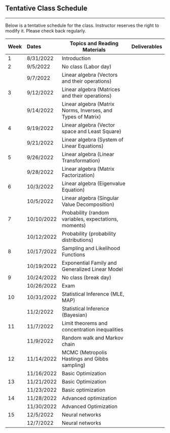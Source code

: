 ## Tentative Class Schedule
---
 Below is a tentative schedule for the class. Instructor reserves the right to modify it. Please check back regularly. 


| Week |    Dates   |    Topics and Reading Materials                |     Deliverables     |
|------|:-----------|------------------------------------------------|----------------------|
| 1  | 8/31/2022  | Introduction  |                    |
| 2  | 9/5/2022   |     No class (Labor day)                       |                    | 
|    | 9/7/2022   | Linear algebra (Vectors and their operations) |                    |
| 3  | 9/12/2022  | Linear algebra (Matrices and their operations)   |  |
|    | 9/14/2022  | Linear algebra (Matrix Norms, Inverses, and Types of Matrix)  |                    | 
| 4  | 9/19/2022  | Linear algebra (Vector space and Least Square) |    |
|    | 9/21/2022  | Linear algebra (System of Linear Equations) |  | 
| 5  | 9/26/2022  | Linear algebra (Linear Transformation) |  |
|    | 9/28/2022  | Linear algebra (Matrix Factorization)    |  |
| 6  | 10/3/2022  |  Linear algebra (Eigenvalue Equation) | |
|    | 10/5/2022  |  Linear algebra (Singular Value Decomposition) |  |
| 7  | 10/10/2022  | Probability (random variables, expectations, moments) |  |
|    | 10/12/2022  | Probability (probability distributions) | |
| 8  | 10/17/2022 | Sampling and Likelihood Functions    |  | 
|    | 10/19/2022 | Exponential Family and Generalized Linear Model   |  |
| 9  | 10/24/2022 | No class (break day) |  |
|    | 10/26/2022 | Exam | |
| 10 | 10/31/2022 |  Statistical Inference (MLE, MAP) |  |
|    | 11/2/2022 |  Statistical Inference (Bayesian)  |  |
| 11 | 11/7/2022  | Limit theorems and concentration inequalities |  |
|    | 11/9/2022 | Random walk and Markov chain                   |  |
| 12 | 11/14/2022 | MCMC (Metropolis Hastings and Gibbs sampling) |  |
|    | 11/16/2022 | Basic Optimization |  |
| 13 | 11/21/2022 | Basic Optimization |  |
|    | 11/23/2022 | Basic optimization |  |
| 14 | 11/28/2022 | Advanced optimization  |  |
|    | 11/30/2022 | Advanced Optimization  |  | 
| 15 | 12/5/2022  | Neural networks   |  |
|    | 12/7/2022  | Neural networks   |  |


